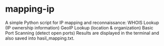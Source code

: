 # mapping-ip
A simple Python script for IP mapping and reconnaissance:  WHOIS Lookup (IP ownership information)  GeoIP Lookup (location &amp; organization)  Basic Port Scanning (detect open ports)  Results are displayed in the terminal and also saved into hasil_mapping.txt.
